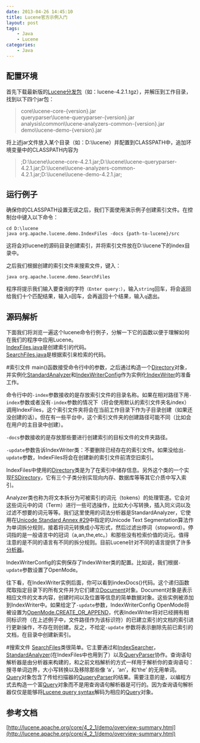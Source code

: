 ```yaml
---
date: 2013-04-26 14:45:10
title: Lucene官方示例入门
layout: post
tags:
    - Java
    - Lucene
categories:
    - Java
---
```

配置环境
-------
首先下载最新版的[Lucene分发包](http://www.apache.org/dyn/closer.cgi/lucene/java/)（如：lucene-4.2.1.tgz），并解压到工作目录，找到以下四个jar包：

>core\lucene-core-{version}.jar  
>queryparser\lucene-queryparser-{version}.jar  
>analysis\common\lucene-analyzers-common-{version}.jar  
>demo\lucene-demo-{version}.jar  

将上述jar文件放入某个目录（如：D:\lucene）并配置到CLASSPATH中，追加环境变量中的CLASSPATH内容为

>;D:\lucene\lucene-core-4.2.1.jar;D:\lucene\lucene-queryparser-4.2.1.jar;D:\lucene\lucene-analyzers-common-4.2.1.jar;D:\lucene\lucene-demo-4.2.1.jar;

运行例子
-------
确保你的CLASSPATH设置无误之后，我们下面使用演示例子创建索引文件。在控制台中键入以下命令：

    cd D:\lucene
    java org.apache.lucene.demo.IndexFiles -docs {path-to-lucene}/src

这将会对lucene的源码目录创建索引，并将索引文件放在D:\lucene下的index目录中。

之后我们根据创建的索引文件来搜索文件，键入：

    java org.apache.lucene.demo.SearchFiles
    
程序将提示我们输入要查询的字符`（Enter query:）`，输入`string`回车，将会返回给我们十个匹配结果，输入`n`回车，会再返回十个结果，输入`q`退出。

源码解析
-------
下面我们将浏览一遍这个lucene命令行例子，分解一下它的函数以便于理解如何在我们的程序中应用Lucene。  
[IndexFiles.java](http://lucene.apache.org/core/4_2_1/demo/src-html/org/apache/lucene/demo/IndexFiles.html)是创建索引的代码。  
[SearchFiles.java](http://lucene.apache.org/core/4_2_1/demo/src-html/org/apache/lucene/demo/SearchFiles.html)是根据索引来检索的代码。

#索引文件
main()函数接受命令行中的参数，之后通过构造一个[Directory](http://lucene.apache.org/core/4_2_1/core/org/apache/lucene/store/Directory.html)对象，并实例化[StandardAnalyzer](http://lucene.apache.org/core/4_2_1/analyzers-common/org/apache/lucene/analysis/standard/StandardAnalyzer.html)和[IndexWriterConfig](http://lucene.apache.org/core/4_2_1/core/org/apache/lucene/index/IndexWriterConfig.html)作为实例化[IndexWriter](http://lucene.apache.org/core/4_2_1/core/org/apache/lucene/index/IndexWriter.html)的准备工作。

命令行中的`-index`参数接收的是存放索引文件的目录名称。如果在相对路径下用`-index`参数或者没有`-index`参数的情况下（将会使用默认的索引文件夹名index）调用IndexFiles，这个索引文件夹将会在当前工作目录下作为子目录创建（如果还没创建的话）。但在有一些平台中，这个索引文件夹的创建路径可能不同（比如会在用户的主目录中创建）。

`-docs`参数接收的是存放那些要进行创建索引的目标文件的文件夹路径。

`-update`参数告诉IndexWriter类：不要删除已经存在的索引文件。如果没给出`-update`参数，IndexFiles将会在创建新的索引文件前清空旧索引。

IndexFiles中使用的[Directory](http://lucene.apache.org/core/4_2_1/core/org/apache/lucene/store/Directory.html)类是为了在索引中储存信息。另外这个类的一个实现[FSDirectory](http://lucene.apache.org/core/4_2_1/core/org/apache/lucene/store/FSDirectory.html)，它有三个子类分别实现向内存、数据库等等其它介质中写入索引。

Analyzer类也称为将文本拆分为可被索引的词元（tokens）的处理管道。它会对这些词元中的词（Term）进行一些可选操作，比如大小写转换，插入同义词以及过滤不想要的词元等等。我们这里使用的词法分析器是StandardAnalyzer，它使用在[Unicode Standard Annex #29](http://unicode.org/reports/tr29/)中指定的Unicode Text Segmentation算法作为单词拆分规则，接着将词元转换成小写形式，然后过滤出停词（stopword）。停词指的是一般语言中的冠词（a,an,the,etc。）和那些没有检索价值的词元。值得注意的是不同的语言有不同的拆分规则。目前Lucene针对不同的语言提供了许多[分析器](http://lucene.apache.org/core/4_2_1/analyzers-common/overview-summary.html)。

IndexWriterConfig的实例保存了IndexWriter类的配置。比如说，我们根据`-update`参数设置了OpenMode。

往下看，在IndexWriter实例后面，你可以看到indexDocs()代码。这个递归函数爬取指定目录下的所有文件并为它们建立[Document](http://lucene.apache.org/core/4_2_1/core/org/apache/lucene/document/Document.html)对象。Document对象是表示相应文件的文本内容，创建时间以及位置等信息的简单数据对象。这些实例被添加到IndexWriter中。如果给定了`-update`参数，IndexWriterConfig OpenMode将被设置为[OpenMode.CREATE_OR_APPEND](http://lucene.apache.org/core/4_2_1/core/org/apache/lucene/index/IndexWriterConfig.OpenMode.html#CREATE_OR_APPEND)，代表IndexWriter将对已经拥有相同标识符（在上述例子中，文件路径作为该标识符）的已建立索引的文档的索引进行更新操作，不存在则创建。反之，不给定`-update` 参数将表示删除先前已索引的文档，在目录中创建新索引。

#搜索文件
[SearchFiles](http://lucene.apache.org/core/4_2_1/demo/src-html/org/apache/lucene/demo/SearchFiles.html)类很简单。它主要通过和[IndexSearcher](http://lucene.apache.org/core/4_2_1/core/org/apache/lucene/search/IndexSearcher.html)，[StandardAnalyzer](http://lucene.apache.org/core/4_2_1/analyzers-common/org/apache/lucene/analysis/standard/StandardAnalyzer.html)(在IndexFiles中也用到了）以及[QueryParser](http://lucene.apache.org/core/4_2_1/queryparser/org/apache/lucene/queryparser/classic/QueryParser.html)协作。查询语句解析器是由分析器来构建的，和之前文档解析的方式一样用于解析你的查询语句：搜寻单词边界，大小写转换以及移除那些像 ‘a’，‘an’，和‘the’ 的无用单词。[Query](http://lucene.apache.org/core/4_2_1/core/org/apache/lucene/search/Query.html)对象包含了传给扫描器的[QuqeryParser](http://lucene.apache.org/core/4_2_1/queryparser/org/apache/lucene/queryparser/classic/QueryParser.html)的结果。需要注意的是，以编程方式去构造一个富[Query](http://lucene.apache.org/core/4_2_1/core/org/apache/lucene/search/Query.html)对象而不是用查询语句解析器是可行的。因为查询语句解析器仅仅是能够将[Lucene query syntax](http://lucene.apache.org/core/4_2_1/queryparser/org/apache/lucene/queryparser/classic/package-summary.html#package_description)解码为相应的[Query](http://lucene.apache.org/core/4_2_1/core/org/apache/lucene/search/Query.html)对象。

参考文档
-------
[http://lucene.apache.org/core/4_2_1/demo/overview-summary.html](http://lucene.apache.org/core/4_2_1/demo/overview-summary.html)
